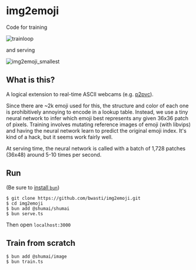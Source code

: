 # img2emoji

Code for training

![trainloop](https://user-images.githubusercontent.com/4842908/209762478-f233e811-fb4f-48c4-8e67-4d8d51bebac0.gif)

and serving

![img2emoji_smallest](https://user-images.githubusercontent.com/4842908/209761575-1a3d1bce-c8d1-49ee-9836-89c5a4a3e759.gif)

## What is this?

A logical extension to real-time ASCII webcams (e.g. [p2pvc](https://github.com/mofarrell/p2pvc)).

Since there are ~2k emoji used for this, the structure and color of each one is prohibitively annoying to encode in a lookup table. Instead, we use a tiny neural network to infer which emoji best represents any given 36x36 patch of pixels.  Training involves mutating reference images of emoji (with libvips) and having the neural network learn to predict the original emoji index.  It's kind of a hack, but it seems work fairly well.

At serving time, the neural network is called with a batch of 1,728 patches (36x48) around 5-10 times per second.

## Run

(Be sure to [install `bun`](https://bun.sh))

```
$ git clone https://github.com/bwasti/img2emoji.git
$ cd img2emoji
$ bun add @shumai/shumai
$ bun serve.ts
```

Then open `localhost:3000`

## Train from scratch

```
$ bun add @shumai/image
$ bun train.ts
```
